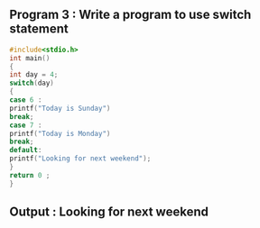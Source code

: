 ## Program 3 : Write a program to use switch statement

```C
#include<stdio.h>
int main()
{
int day = 4;
switch(day)
{
case 6 :
printf("Today is Sunday")
break;
case 7 :
printf("Today is Monday")
break;
default:
printf("Looking for next weekend");
}
return 0 ;
}
```

## Output : Looking for next weekend
